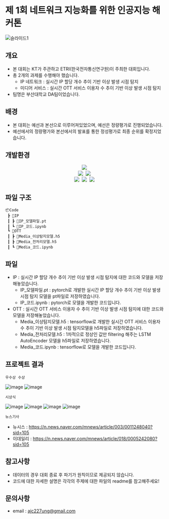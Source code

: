 # 제 1회 네트워크 지능화를 위한 인공지능 해커톤

![슬라이드1](https://user-images.githubusercontent.com/89781598/193593805-2dbec4b1-1639-4a15-a929-a834782d087a.JPG)

## 개요
* 본 대회는 KT가 주관하고 ETRI(한국전자통신연구원)이 주최한 대회입니다.
* 총 2개의 과제를 수행해야 했습니다.
  * IP 네트워크 : 실시간 IP 할당 개수 추이 기반 이상 발생 시점 탐지
  * 미디어 서비스 : 실시간 OTT 서비스 이용자 수 추이 기반 이상 발생 시점 탐지
* 팀명은 부산대학교 DA팀이었습니다.

## 배경
* 본 대회는 예선과 본선으로 이루어져있었으며, 예선은 정량평가로 진행되었습니다.
* 예선에서의 정량평가와 본선에서의 발표를 통한 정성평가로 최종 순위를 확정지었습니다.

## 개발환경
<p align="center">
  <img src="https://img.shields.io/badge/Python-3766AB?style=flat-square&logo=Python&logoColor=white"/></a>&nbsp
  <br>
  <img src="https://img.shields.io/badge/TensorFlow-FF6F00?style=flat-square&logo=TensorFlow&logoColor=white"/></a>&nbsp
  <img src="https://img.shields.io/badge/PyTorch-EE4C2C?style=flat-square&logo=PyTorch&logoColor=white"/></a>&nbsp
  <br>
  <img src="https://img.shields.io/badge/pandas-150458?style=flat-square&logo=pandas&logoColor=white"/></a>&nbsp
  <img src="https://img.shields.io/badge/NumPy-013243?style=flat-square&logo=NumPy&logoColor=white"/></a>&nbsp
  <img src="https://img.shields.io/badge/scikit-learn-F7931E?style=flat-square&logo=scikit-learn&logoColor=white"/></a>&nbsp
</p>

## 파일 구조
```
📦Code
 ┣ 📂IP
 ┃ ┣ 📜IP_모델파일.pt
 ┃ ┗ 📜IP_코드.ipynb
 ┗ 📂OTT
 ┃ ┣ 📜Media_이상탐지모델.h5
 ┃ ┣ 📜Media_전처리모델.h5
 ┃ ┗ 📜Media_코드.ipynb
```

## 파일 
- IP : 실시간 IP 할당 개수 추이 기반 이상 발생 시점 탐지에 대한 코드와 모델을 저장해놓았습니다.
    - IP_모델파일.pt : pytorch로 개발한 실시간 IP 할당 개수 추이 기반 이상 발생 시점 탐지 모델을 pt파일로 저장하였습니다.
    - IP_코드.ipynb : pytorch로 모델을 개발한 코드입니다.
- OTT : 실시간 OTT 서비스 이용자 수 추이 기반 이상 발생 시점 탐지에 대한 코드와 모델을 저장해놓았습니다.
    - Media_이상탐지모델.h5 : tensorflow로 개발한 실시간 OTT 서비스 이용자 수 추이 기반 이상 발생 시점 탐지모델을 h5파일로 저장하였습니다.
    - Media_전처리모델.h5 : 1차적으로 정상인 값만 filtering 해주는 LSTM AutoEncoder 모델을 h5파일로 저장하였습니다.
    - Media_코드.ipynb : tensorflow로 모델을 개발한 코드입니다.

## 프로젝트 결과
```
우수상 수상
```

![image](https://user-images.githubusercontent.com/89781598/193581270-79af4eb2-8ba2-49ed-a84c-2ea57ebd22a4.png)
![image](https://user-images.githubusercontent.com/89781598/193581326-8035eb0e-8461-4126-ab44-c6724958c15d.png)

```
시상식
```

![image](https://user-images.githubusercontent.com/89781598/193582696-fd846446-1144-4ea0-b2b6-c577ae0324e8.png)
![image](https://user-images.githubusercontent.com/89781598/193582721-488b4645-60b9-4da1-bb86-aebb865b6e6d.png)
![image](https://user-images.githubusercontent.com/89781598/193582745-a979e1fc-5999-4c73-849c-99ad4bc66d39.png)
![image](https://user-images.githubusercontent.com/89781598/193581406-82aeac14-9178-4657-b06f-8597c38e4efe.png)

```
뉴스기사
```
- 뉴시스 : https://n.news.naver.com/mnews/article/003/0011248040?sid=105 <br>
- 이데일리 : https://n.news.naver.com/mnews/article/018/0005242080?sid=105

## 참고사항
- 데이터의 경우 대회 종료 후 파기가 원칙이므로 제공되지 않습니다.
- 코드에 대한 자세한 설명은 각각의 주제에 대한 파일의 readme를 참고해주세요!

## 문의사항
* email : ajc227ung@gmail.com

